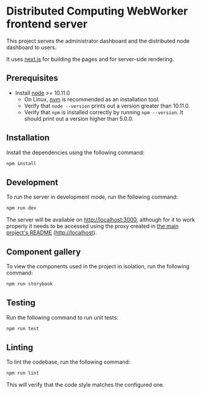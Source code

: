 # Distributed Computing WebWorker frontend server

This project serves the administrator dashboard and the distributed node dashboard to users.

It uses [next.js](https://github.com/zeit/next.js/) for building the pages and for server-side
rendering.

## Prerequisites

- Install [node](https://nodejs.org/en/) >= 10.11.0
  - On Linux, [nvm](https://github.com/creationix/nvm) is recommended as an installation tool.
  - Verify that `node --version` prints out a version greater than 10.11.0.
  - Verify that `npm` is installed correctly by running `npm --version`. It should print out a
    version higher than 5.0.0.

## Installation

Install the dependencies using the following command:

```sh
npm install
```

## Development

To run the server in development mode, run the following command:

```sh
npm run dev
```

The server will be available on [http://localhost:3000](http://localhost:3000), although for it to
work properly it needs to be accessed using the proxy created in [the main project's
README](../README.md) ([http://localhost](http://localhost)).

## Component gallery

To view the components used in the project in isolation, run the following command:

```sh
npm run storybook
```

## Testing

Run the following command to run unit tests:

```sh
npm run test
```

## Linting

To lint the codebase, run the following command:

```sh
npm run lint
```

This will verify that the code style matches the configured one.
